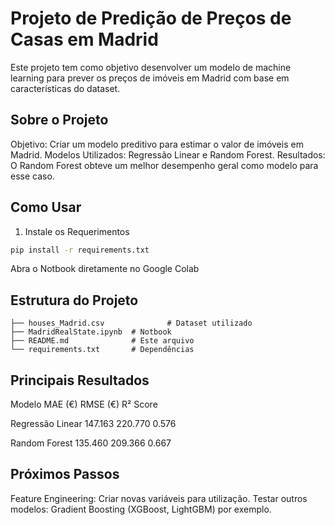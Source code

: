 # Projeto de Predição de Preços de Casas em Madrid

Este projeto tem como objetivo desenvolver um modelo de machine learning para prever os preços de imóveis em Madrid com base em características do dataset.

## Sobre o Projeto

Objetivo: Criar um modelo preditivo para estimar o valor de imóveis em Madrid.
Modelos Utilizados: Regressão Linear e Random Forest.
Resultados: O Random Forest obteve um melhor desempenho geral como modelo para esse caso.

## Como Usar

1) Instale os Requerimentos

```bash
pip install -r requirements.txt
```

Abra o Notbook diretamente no Google Colab

## Estrutura do Projeto

```
├── houses_Madrid.csv              # Dataset utilizado
├── MadridRealState.ipynb  # Notbook
├── README.md              # Este arquivo
└── requirements.txt       # Dependências
```

## Principais Resultados
Modelo	           MAE (€)	RMSE (€)	R² Score

Regressão Linear	 147.163	220.770	  0.576

Random Forest	     135.460	209.366	  0.667

## Próximos Passos

Feature Engineering: Criar novas variáveis para utilização.
Testar outros modelos: Gradient Boosting (XGBoost, LightGBM) por exemplo.
